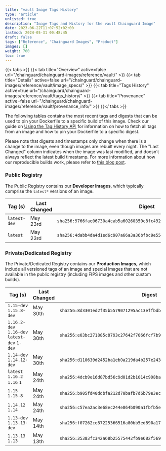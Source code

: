 ```yaml
---
title: "vault Image Tags History"
type: "article"
unlisted: true
description: "Image Tags and History for the vault Chainguard Image"
date: 2023-06-22T11:07:52+02:00
lastmod: 2024-05-31 00:48:45
draft: false
tags: ["Reference", "Chainguard Images", "Product"]
images: []
weight: 700
toc: true
---
```


{{< tabs >}}
{{< tab title="Overview" active=false url="/chainguard/chainguard-images/reference/vault/" >}}
{{< tab title="Details" active=false url="/chainguard/chainguard-images/reference/vault/image_specs/" >}}
{{< tab title="Tags History" active=true url="/chainguard/chainguard-images/reference/vault/tags_history/" >}}
{{< tab title="Provenance" active=false url="/chainguard/chainguard-images/reference/vault/provenance_info/" >}}
{{</ tabs >}}

The following tables contains the most recent tags and digests that can be used to pin your Dockerfile to a specific build of this image. Check our guide on [Using the Tag History API](/chainguard/chainguard-images/using-the-tag-history-api/) for information on how to fetch all tags from an image and how to pin your Dockerfile to a specific digest.

Please note that digests and timestamps only change when there is a change to the image, even though images are rebuilt every night. The "Last Changed" column indicates when the image was last modified, and doesn't always reflect the latest build timestamp. For more information about how our reproducible builds work, please refer to [this blog post](https://www.chainguard.dev/unchained/reproducing-chainguards-reproducible-image-builds).

### Public Registry
The Public Registry contains our **Developer Images**, which typically comprise the `latest*` versions of an image.

| Tag (s)       | Last Changed | Digest                                                                    |
|---------------|--------------|---------------------------------------------------------------------------|
|  `latest-dev` | May 23rd     | `sha256:9766fae06730a4cab5a60260350c8fc492418ef1b180abef476a6e1e364639d6` |
|  `latest`     | May 23rd     | `sha256:4dabb4da4d1ed6c907a66a3a36bfbc9e55a6e5ff083a3d7447f2fbd18a369f88` |


### Private/Dedicated Registry
The Private/Dedicated Registry contains our **Production Images**, which include all versioned tags of an image and special images that are not available in the public registry (including FIPS images and other custom builds).

| Tag (s)                                       | Last Changed | Digest                                                                    |
|-----------------------------------------------|--------------|---------------------------------------------------------------------------|
|  `1.15-dev` `1.15.8-dev`                      | May 30th     | `sha256:8d3301ed2f35b5579071295ac13effbdb60c38cf886c54d7130ad8e756b5dd3b` |
|  `1.16.2-dev` `1.16-dev` `latest-dev` `1-dev` | May 30th     | `sha256:e03bc271885c8793c27642f7066fcf7b91ceff19dcfca39adbc6039e5206b475` |
|  `1.14-dev` `1.14.12-dev`                     | May 30th     | `sha256:d110639d2452ba1eb0a219da4b257e243802bb5682cdeade648f2994c1ba5f54` |
|  `latest` `1.16.2` `1.16` `1`                 | May 24th     | `sha256:4dcb9e16d87bd56c9d01d2b1014c998bac476a263c5ec8e7f4e79055bd4cbae1` |
|  `1.15` `1.15.8`                              | May 24th     | `sha256:b905fd40ddbfa212d70bafb7d6b79e3ec890f674907d47ac1dca84910c9a33ed` |
|  `1.14.12` `1.14`                             | May 24th     | `sha256:c57ea2ac3e68ec244e864b090a1fbfb5e7da5ba6af728ce5edb72a2788f328ea` |
|  `1.13-dev` `1.13.13-dev`                     | May 14th     | `sha256:f07262ce87225366516a80bb5ed890a173a8f2c0ee1ec69e613b4071d88280e3` |
|  `1.13.13` `1.13`                             | May 13th     | `sha256:35383fc342a68b25575442fb9e682f569a1eddcf0d8af31fade9d22c17e6b317` |

